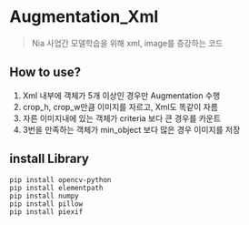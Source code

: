 # Augmentation_Xml
> Nia 사업간 모델학습을 위해 xml, image를 증강하는 코드

## How to use?
1. Xml 내부에 객체가 5개 이상인 경우만 Augmentation 수행
2. crop_h, crop_w만큼 이미지를 자르고, Xml도 똑같이 자름
3. 자른 이미지내에 있는 객체가 criteria 보다 큰 경우를 카운트
4. 3번을 만족하는 객체가 min_object 보다 많은 경우 이미지를 저장

## install Library
```
pip install opencv-python
pip install elementpath
pip install numpy
pip install pillow
pip install piexif
```
